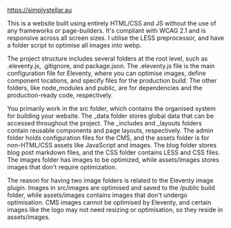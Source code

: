 https://simplystellar.au

This is a website built using entirely HTML/CSS and JS without the use of any frameworks or page-builders. It's compliant with WCAG 2.1 and is responsive across all screen sizes. I utilise the LESS preprocessor, and have a folder script to optimise all images into webp.

The project structure includes several folders at the root level, such as .eleventy.js, .gitignore, and package.json. The .eleventy.js file is the main configuration file for Eleventy, where you can optimise images, define component locations, and specify files for the production build. The other folders, like node_modules and public, are for dependencies and the production-ready code, respectively.

You primarily work in the src folder, which contains the organised system for building your website. The _data folder stores global data that can be accessed throughout the project. The _includes and _layouts folders contain reusable components and page layouts, respectively. The admin folder holds configuration files for the CMS, and the assets folder is for non-HTML/CSS assets like JavaScript and images. The blog folder stores blog post markdown files, and the CSS folder contains LESS and CSS files. The images folder has images to be optimized, while assets/images stores images that don't require optimization.

The reason for having two image folders is related to the Eleventy image plugin. Images in src/images are optimised and saved to the /public build folder, while assets/images contains images that don't undergo optimisation. CMS images cannot be optimised by Eleventy, and certain images like the logo may not need resizing or optimisation, so they reside in assets/images.
